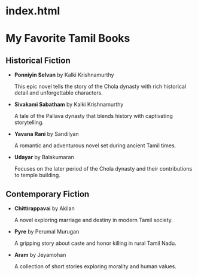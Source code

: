 # index.html

<!DOCTYPE html>
<html>
<head>
  <title>My Favorite Tamil Books</title>
</head>
<body>
  <h1>My Favorite Tamil Books</h1>

  <h2>Historical Fiction</h2>
  <ul>
    <li>
      <strong>Ponniyin Selvan</strong> by Kalki Krishnamurthy  
      <p>This epic novel tells the story of the Chola dynasty with rich historical detail and unforgettable characters.</p>
    </li>
    <li>
      <strong>Sivakami Sabatham</strong> by Kalki Krishnamurthy  
      <p>A tale of the Pallava dynasty that blends history with captivating storytelling.</p>
    </li>
    <li>
      <strong>Yavana Rani</strong> by Sandilyan  
      <p>A romantic and adventurous novel set during ancient Tamil times.</p>
    </li>
    <li>
      <strong>Udayar</strong> by Balakumaran  
      <p>Focuses on the later period of the Chola dynasty and their contributions to temple building.</p>
    </li>
  </ul>

  <h2>Contemporary Fiction</h2>
  <ul>
    <li>
      <strong>Chittirappavai</strong> by Akilan  
      <p>A novel exploring marriage and destiny in modern Tamil society.</p>
    </li>
    <li>
      <strong>Pyre</strong> by Perumal Murugan  
      <p>A gripping story about caste and honor killing in rural Tamil Nadu.</p>
    </li>
    <li>
      <strong>Aram</strong> by Jeyamohan  
      <p>A collection of short stories exploring morality and human values.</p>
    </li>
  </ul>
</body>
</html>
